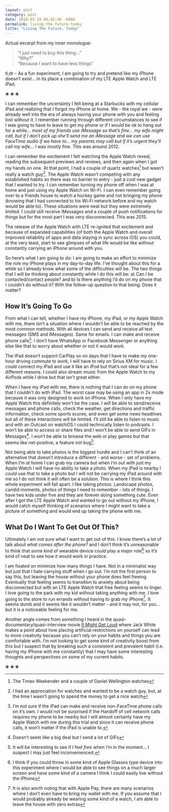 ```yaml
---
layout: post
category: post
date: 2018-03-18 06:42:46 -0400
permalink: living-the-future-today
title: "Living The Future, Today"
---
```


Actual excerpt from my inner monologue:

> “I just need to buy this thing...”  
> “Why?”  
> “Because I want to have less things”

tl;dr - As a fun experiment, I am going to try and pretend like my iPhone doesn’t exist... in its place a combination of my LTE Apple Watch and LTE iPad.  

<p class="separator">&#10048; &#10048; &#10048;</p>

I can remember the uncertainty I felt being at a Starbucks with my cellular iPad and realizing that I forgot my iPhone at home. We - the royal we - were already well into the era of always having your phone with you and feeling lost without it. I remember running through different circumstances to see if I was going to have to leave to get my phone or if I would be ok to hang out for a while... *most of my friends use iMessage so that’s fine... my wife might call, but if I don’t pick up she’ll send me an iMessage and we can use FaceTime audio if we have to... my parents may call but if it’s urgent they’ll call my wife...* I was mostly fine. This was around 2012.  

I can remember the excitement I felt watching the Apple Watch reveal, reading the subsequent previews and reviews, and then again when I got my hands on one. At that point, I had a couple of quartz watches[^1-carryless] but wasn’t really a watch guy[^2-carryless]. The Apple Watch wasn’t competing with any established habits so there was no barrier to entry - just a cool new gadget that I wanted to try. I can remember turning my phone off when I was at home and just using my Apple Watch on Wi-Fi. I can even remember going over to a friends house to watch a hockey game and not bringing my phone (knowing that I had connected to his Wi-Fi network before and my watch would be able to). These situations were neat but they were extremely limited. I could still receive iMessages and a couple of push notifications for things but for the most part I was very disconnected. This was 2015.  

The release of the Apple Watch with LTE re-ignited that excitement and because of expanded capabilities (of both the Apple Watch and overall improved reliability of apps and data staying in sync across iOS) you could, at the very least, start to see glimpses of what life would be like without constantly carrying an iPhone around with you.  

So here’s what I am going to do: I am going to make an effort to minimize the role my iPhone plays in my day-to-day life. I’ve thought about this for a while so I already know what some of the difficulties will be. The two things that I will be thinking about constantly while I do this will be: a) Can I be contacted/contact people? and b) Is there anything I’d do on my phone that I couldn’t do without it? With the follow-up question to that being: Does it matter?  

## How It’s Going To Go

From what I can tell, whether I have my iPhone, my iPad, or my Apple Watch with me, there isn’t a situation where I wouldn’t be able to be reached by the most common methods. With all devices I can send and receive all text messages (SMS and iMessages). Same for emails. I can make and receive phone calls[^3-carryless]. I don’t have WhatsApp or Facebook Messenger or anything else like that to worry about whether or not it would work.  

The iPad doesn’t support CarPlay so on days that I have to make my one-hour driving commute to work, I will have to rely on Sirius XM for music. I could connect my iPad and use it like an iPod but that’s not ideal for a few different reasons. I could also stream music from the Apple Watch to my AirPods while I drive but that isn’t great either.  

When I have my iPad with me, there is nothing that I can do on my phone that I couldn’t do with iPad. The worst case may be using an app in 2x mode because it was only designed to work on iPhone. When I only have my Apple Watch this definitely won’t be the case. I *will* be able to send/receive messages and phone calls, check the weather, get directions and traffic information, check some sports scores, and even get some news headlines but all of these interactions will be limited. I’ll still be able to listen to music and with an Outcast on watchOS I could technically listen to podcasts. I won’t be able to access or share files and I won’t be able to send GIFs in Messages[^4-carryless]. I won’t be able to browse the web or play games but that seems like net-positive; a feature not bug[^5-carryless].

Not being able to take photos is the biggest hurdle and I can’t think of an alternative that doesn’t introduce a different - and worse - set of problems. When I’m at home I can grab my camera but when I’m out with just my Apple Watch I will have no ability to take a photo. When my iPad is nearby I *could* use that to take a photo but I will not be carrying my iPad around with me so I do not think it will often be a solution. This is where I think this whole experiment will fall apart. I like taking photos. Landscape photos, candid moments, photos of things I need to remember - lots of things. I have two kids under five and they are forever doing something cute. Even after I got the LTE Apple Watch and wanted to go out without my iPhone, I would catch myself thinking of scenarios where I might want to take a picture of something and would end up taking the phone with me.

## What Do I Want To Get Out Of This?

Ultimately I am not sure what I want to get out of this. I know there’s a lot of talk about *what comes after the phone?* and I don’t think it’s unreasonable to think that some kind of wearable device could play a major role[^6-carryless] so it’s kind of neat to see how it would work in practice.

I am fixated on minimize how many *things* I have. Not in a minimalist way but just that I hate carrying stuff when I go out. I’m not the first person to say this, but leaving the house without your phone does feel freeing. Eventually that feeling seems to transition to anxiety about being disconnected but with an LTE Apple Watch that free feeling seems to linger. I love going to the park with my kid without taking anything with me. I love going to the store to run errands without having to grab my iPhone[^7-carryless]. It seems dumb and it seems like it wouldn’t matter - and it may not, for you... but it is a noticeable feeling for me. 

Another angle comes from something I heard in the quasi-documentary/quasi-interview movie [It Might Get Loud](http://www.imdb.com/title/tt1229360/) where Jack White makes a point about how placing artificial restrictions on yourself can lead to more creativity because you can’t rely on your habits and things you are comfortable with. I’m not looking to get some kind of creativity boost from this but I suspect that by breaking such a consistent and prevalent habit (i.e. having my iPhone with me constantly) that I may have some interesting thoughts and perspectives on some of my current habits. 

<p class="separator">&#10048; &#10048; &#10048;</p>

[^1-carryless]: The Timex Weekender and a couple of Daniel Wellington watches
[^2-carryless]: I had an appreciation for watches and wanted to be a watch guy, but, at the time I wasn’t going to spend the money to get a nice watch
[^3-carryless]:  I’m not sure if the iPad can make and receive non-FaceTime phone calls on it’s own. I would not be surprised if the Handoff of cell network calls requires my phone to be nearby but I will almost certainly have my Apple Watch with me during this trial and since it can receive phone calls, it won’t matter if the iPad is unable to. 
[^4-carryless]: Doesn’t seem like a big deal but I send a lot of GIFs
[^5-carryless]: It will be interesting to see if I feel *free* when I’m in the moment... I suspect I may just feel inconvenienced. 
[^6-carryless]: I think if you could throw in some kind of Apple Glasses type device into this experiment where I would be able to see things on a much larger *screen* and have some kind of a camera I think I could easily live without the iPhone 
[^7-carryless]: It is also worth noting that with Apple Pay, there are many scenarios where I don’t even have to bring my wallet with me. If you assume that I would probably already be wearing some kind of a watch, I am able to leave the house with zero extras